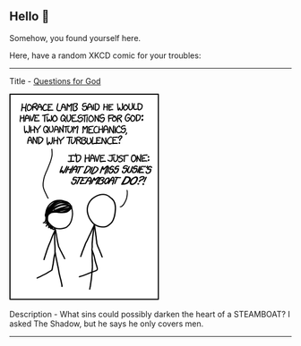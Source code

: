 ## Hello 👀

Somehow, you found yourself here.

Here, have a random XKCD comic for your troubles:

-----------------------------------

Title - [Questions for God](https://xkcd.com/1315)

![Questions for God](./random_comic.png)

Description - What sins could possibly darken the heart of a STEAMBOAT? I asked The Shadow, but he says he only covers men.

-----------------------------------